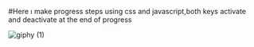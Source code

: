 #Here ı make progress steps using css and javascript,both keys activate and deactivate at the end of progress 

![giphy (1)](https://github.com/Bahadir-Uysal/Rotating-Navigation/assets/149229956/0b957257-da75-4325-9eb7-d6e5a952eb5d)




